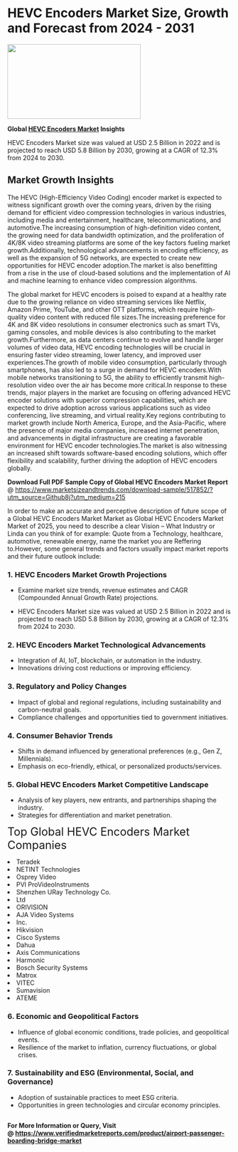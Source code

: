 <H1>HEVC Encoders Market Size, Growth and Forecast from 2024 - 2031</H1><img class="aligncenter size-medium wp-image-584254" src="https://thirdeyenews.in/wp-content/uploads/2024/09/Global-Market-Research-300x168.jpeg" alt="" width="300" height="168" /><p><strong>Global&nbsp;<a href="https://www.marketsizeandtrends.com/download-sample/517852/?utm_source=Github8j?utm_medium=215">HEVC Encoders Market</a> Insights</strong></p><p>HEVC Encoders Market size was valued at USD 2.5 Billion in 2022 and is projected to reach USD 5.8 Billion by 2030, growing at a CAGR of 12.3% from 2024 to 2030.</p><p><h2>Market Growth Insights</h2> <p>The HEVC (High-Efficiency Video Coding) encoder market is expected to witness significant growth over the coming years, driven by the rising demand for efficient video compression technologies in various industries, including media and entertainment, healthcare, telecommunications, and automotive.The increasing consumption of high-definition video content, the growing need for data bandwidth optimization, and the proliferation of 4K/8K video streaming platforms are some of the key factors fueling market growth.Additionally, technological advancements in encoding efficiency, as well as the expansion of 5G networks, are expected to create new opportunities for HEVC encoder adoption.The market is also benefitting from a rise in the use of cloud-based solutions and the implementation of AI and machine learning to enhance video compression algorithms.</p> <p>The global market for HEVC encoders is poised to expand at a healthy rate due to the growing reliance on video streaming services like Netflix, Amazon Prime, YouTube, and other OTT platforms, which require high-quality video content with reduced file sizes.The increasing preference for 4K and 8K video resolutions in consumer electronics such as smart TVs, gaming consoles, and mobile devices is also contributing to the market growth.Furthermore, as data centers continue to evolve and handle larger volumes of video data, HEVC encoding technologies will be crucial in ensuring faster video streaming, lower latency, and improved user experiences.The growth of mobile video consumption, particularly through smartphones, has also led to a surge in demand for HEVC encoders.With mobile networks transitioning to 5G, the ability to efficiently transmit high-resolution video over the air has become more critical.In response to these trends, major players in the market are focusing on offering advanced HEVC encoder solutions with superior compression capabilities, which are expected to drive adoption across various applications such as video conferencing, live streaming, and virtual reality.Key regions contributing to market growth include North America, Europe, and the Asia-Pacific, where the presence of major media companies, increased internet penetration, and advancements in digital infrastructure are creating a favorable environment for HEVC encoder technologies.The market is also witnessing an increased shift towards software-based encoding solutions, which offer flexibility and scalability, further driving the adoption of HEVC encoders globally.<p><span class=""><strong>Download Full PDF Sample Copy of Global HEVC Encoders Market Report</strong> @ <a href="https://www.marketsizeandtrends.com/download-sample/517852/?utm_source=Github8j?utm_medium=215" target="_blank">https://www.marketsizeandtrends.com/download-sample/517852/?utm_source=Github8j?utm_medium=215</a></span></p><p>In order to make an accurate and perceptive description of future scope of a Global&nbsp;HEVC Encoders Market Market as Global&nbsp;HEVC Encoders Market Market of 2025, you need to describe a clear Vision &ndash; What Industry or Linda can you think of for example: Quote from a Technology, healthcare, automotive, renewable energy, name the market you are Reffering to.However, some general trends and factors usually impact market reports and their future outlook include:</p><h3>1.&nbsp;<strong>HEVC Encoders Market Growth Projections</strong></h3><ul><li>Examine market size trends, revenue estimates and CAGR (Compounded Annual Growth Rate) projections.</li><li><p>HEVC Encoders Market size was valued at USD 2.5 Billion in 2022 and is projected to reach USD 5.8 Billion by 2030, growing at a CAGR of 12.3% from 2024 to 2030.</p></li></ul><h3>2.&nbsp;<strong>HEVC Encoders Market Technological Advancements</strong></h3><ul><li>Integration of AI, IoT, blockchain, or automation in the industry.</li><li>Innovations driving cost reductions or improving efficiency.</li></ul><h3>3.&nbsp;<strong>Regulatory and Policy Changes</strong></h3><ul><li>Impact of global and regional regulations, including sustainability and carbon-neutral goals.</li><li>Compliance challenges and opportunities tied to government initiatives.</li></ul><h3>4.&nbsp;<strong>Consumer Behavior Trends</strong></h3><ul><li>Shifts in demand influenced by generational preferences (e.g., Gen Z, Millennials).</li><li>Emphasis on eco-friendly, ethical, or personalized products/services.</li></ul><h3>5.&nbsp;<strong>Global HEVC Encoders Market Competitive Landscape</strong></h3><ul><li>Analysis of key players, new entrants, and partnerships shaping the industry.</li><li>Strategies for differentiation and market penetration.</li></ul><p data-pm-slice="1 1 []"><span style="color: inherit; font-family: inherit; font-size: 25px;">Top Global HEVC Encoders Market Companies</span></p><div class="" data-test-id=""><p><li>Teradek</li><li> NETINT Technologies</li><li> Osprey Video</li><li> PVI ProVideoInstruments</li><li> Shenzhen URay Technology Co.</li><li> Ltd</li><li> ORIVISION</li><li> AJA Video Systems</li><li> Inc.</li><li> Hikvision</li><li> Cisco Systems</li><li> Dahua</li><li> Axis Communications</li><li> Harmonic</li><li> Bosch Security Systems</li><li> Matrox</li><li> VITEC</li><li> Sumavision</li><li> ATEME</li></p></div><h3>6.&nbsp;<strong>Economic and Geopolitical Factors</strong></h3><ul><li>Influence of global economic conditions, trade policies, and geopolitical events.</li><li>Resilience of the market to inflation, currency fluctuations, or global crises.</li></ul><h3>7.&nbsp;<strong>Sustainability and ESG (Environmental, Social, and Governance)</strong></h3><ul><li>Adoption of sustainable practices to meet ESG criteria.</li><li>Opportunities in green technologies and circular economy principles.</li></ul><h2><strong style="font-size: 14px;">For More Information or Query, Visit @&nbsp;</strong><a style="background-color: #ffffff; font-size: 14px;" href="https://www.marketsizeandtrends.com/report/hevc-encoders-market/" target="_blank">https://www.verifiedmarketreports.com/product/airport-passenger-boarding-bridge-market</a></h2>
